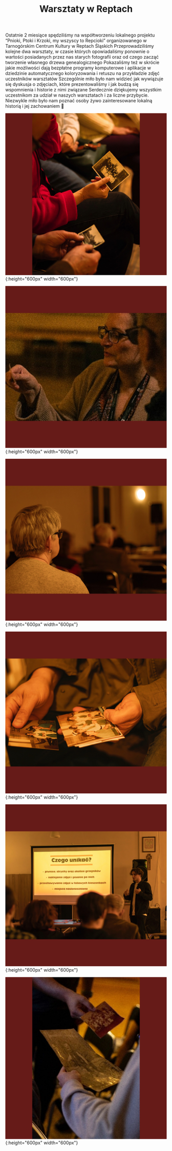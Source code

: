 ﻿---
layout: post
title:  "Warsztaty w Reptach"
categories: [ Archiwizacja ]
image: assets/images/warsztaty/okladka.jpg
---
Ostatnie 2 miesiące spędziliśmy na współtworzeniu lokalnego projektu “Pnioki, Ptoki i Krzoki, my wszyscy to Repcioki” organizowanego w Tarnogórskim Centrum Kultury w Reptach Śląskich 
Przeprowadziliśmy kolejne dwa warsztaty, w czasie których opowiadaliśmy ponownie o wartości posiadanych przez nas starych fotografii oraz od czego zacząć tworzenie własnego drzewa genealogicznego
Pokazaliśmy też w skrócie jakie możliwości dają bezpłatne programy komputerowe i aplikacje w dziedzinie automatycznego koloryzowania i retuszu na przykładzie zdjęć uczestników warsztatów
Szczególnie miło było nam widzieć jak wywiązuje się dyskusja o zdjęciach, które prezentowaliśmy i jak budzą się wspomnienia i historie z nimi związane
Serdecznie dziękujemy wszystkim uczestnikom za udział w naszych warsztatach i za liczne przybycie. Niezwykle miło było nam poznać osoby żywo zainteresowane lokalną historią i jej zachowaniem 💛

![nagrobek](/assets/images/warsztaty/1.jpg){:height="600px" width="600px"}

![nagrobek](/assets/images/warsztaty/2.jpg){:height="600px" width="600px"}

![nagrobek](/assets/images/warsztaty/3.jpg){:height="600px" width="600px"}

![nagrobek](/assets/images/warsztaty/4.jpg){:height="600px" width="600px"}

![nagrobek](/assets/images/warsztaty/5.jpg){:height="600px" width="600px"}

![nagrobek](/assets/images/warsztaty/6.jpg){:height="600px" width="600px"}



